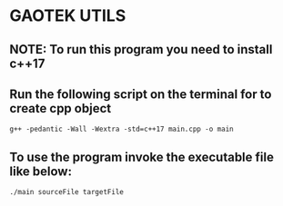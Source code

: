 # GAOTEK UTILS

## NOTE: To run this program you need to install c++17

## Run the following script on the terminal for to create cpp object

`g++ -pedantic -Wall -Wextra -std=c++17 main.cpp -o main`

## To use the program invoke the executable file like below:

`./main sourceFile targetFile`
